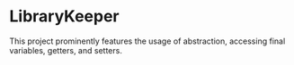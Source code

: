 # LibraryKeeper
This project prominently features the usage of abstraction, accessing final variables, getters, and setters.
